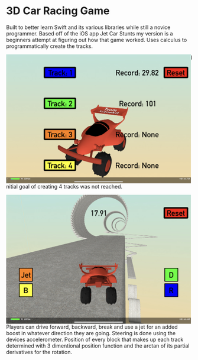 #  3D Car Racing Game

Built to better learn Swift and its various libraries while still a novice programmer. Based off of the iOS app Jet Car Stunts my version is a beginners attempt at figuring out how that game worked. Uses calculus to programmatically create the tracks.

<img src="IMG_0105.PNG" align="left" width="500px"/>
 
 Initial goal of creating 4 tracks was not reached.
 
 <img src="./IMG_0107.JPeg" align="left" width="500px"/>
 
 Players can drive forward, backward, break and use a jet for an added boost in whatever direction they are going. Steering is done using the devices accelerometer. Position of every block that makes up each track determined with 3 dimentional position function and the arctan of its partial derivatives for the rotation.


